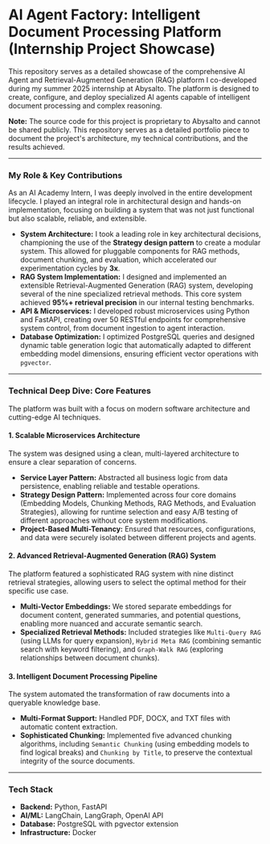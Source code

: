 # AI Agent Factory: Intelligent Document Processing Platform (Internship Project Showcase)

This repository serves as a detailed showcase of the comprehensive AI Agent and Retrieval-Augmented Generation (RAG) platform I co-developed during my summer 2025 internship at Abysalto. The platform is designed to create, configure, and deploy specialized AI agents capable of intelligent document processing and complex reasoning.

**Note:** The source code for this project is proprietary to Abysalto and cannot be shared publicly. This repository serves as a detailed portfolio piece to document the project's architecture, my technical contributions, and the results achieved.

---

### My Role & Key Contributions

As an AI Academy Intern, I was deeply involved in the entire development lifecycle. I played an integral role in architectural design and hands-on implementation, focusing on building a system that was not just functional but also scalable, reliable, and extensible.

*   **System Architecture:** I took a leading role in key architectural decisions, championing the use of the **Strategy design pattern** to create a modular system. This allowed for pluggable components for RAG methods, document chunking, and evaluation, which accelerated our experimentation cycles by **3x**.
*   **RAG System Implementation:** I designed and implemented an extensible Retrieval-Augmented Generation (RAG) system, developing several of the nine specialized retrieval methods. This core system achieved **95%+ retrieval precision** in our internal testing benchmarks.
*   **API & Microservices:** I developed robust microservices using Python and FastAPI, creating over 50 RESTful endpoints for comprehensive system control, from document ingestion to agent interaction.
*   **Database Optimization:** I optimized PostgreSQL queries and designed dynamic table generation logic that automatically adapted to different embedding model dimensions, ensuring efficient vector operations with `pgvector`.

---

### Technical Deep Dive: Core Features

The platform was built with a focus on modern software architecture and cutting-edge AI techniques.

#### 1. Scalable Microservices Architecture
The system was designed using a clean, multi-layered architecture to ensure a clear separation of concerns.

*   **Service Layer Pattern:** Abstracted all business logic from data persistence, enabling reliable and testable operations.
*   **Strategy Design Pattern:** Implemented across four core domains (Embedding Models, Chunking Methods, RAG Methods, and Evaluation Strategies), allowing for runtime selection and easy A/B testing of different approaches without core system modifications.
*   **Project-Based Multi-Tenancy:** Ensured that resources, configurations, and data were securely isolated between different projects and agents.

#### 2. Advanced Retrieval-Augmented Generation (RAG) System
The platform featured a sophisticated RAG system with nine distinct retrieval strategies, allowing users to select the optimal method for their specific use case.

*   **Multi-Vector Embeddings:** We stored separate embeddings for document content, generated summaries, and potential questions, enabling more nuanced and accurate semantic search.
*   **Specialized Retrieval Methods:** Included strategies like `Multi-Query RAG` (using LLMs for query expansion), `Hybrid Meta RAG` (combining semantic search with keyword filtering), and `Graph-Walk RAG` (exploring relationships between document chunks).

#### 3. Intelligent Document Processing Pipeline
The system automated the transformation of raw documents into a queryable knowledge base.

*   **Multi-Format Support:** Handled PDF, DOCX, and TXT files with automatic content extraction.
*   **Sophisticated Chunking:** Implemented five advanced chunking algorithms, including `Semantic Chunking` (using embedding models to find logical breaks) and `Chunking by Title`, to preserve the contextual integrity of the source documents.

---

### Tech Stack

*   **Backend:** Python, FastAPI
*   **AI/ML:** LangChain, LangGraph, OpenAI API
*   **Database:** PostgreSQL with pgvector extension
*   **Infrastructure:** Docker
